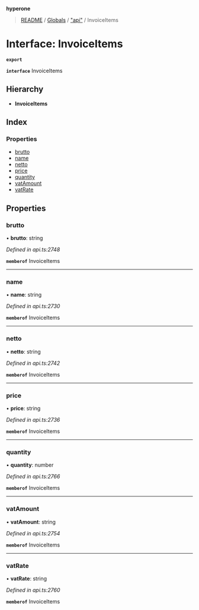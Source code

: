 **hyperone**

> [README](../README.md) / [Globals](../globals.md) / ["api"](../modules/_api_.md) / InvoiceItems

# Interface: InvoiceItems

**`export`** 

**`interface`** InvoiceItems

## Hierarchy

* **InvoiceItems**

## Index

### Properties

* [brutto](_api_.invoiceitems.md#brutto)
* [name](_api_.invoiceitems.md#name)
* [netto](_api_.invoiceitems.md#netto)
* [price](_api_.invoiceitems.md#price)
* [quantity](_api_.invoiceitems.md#quantity)
* [vatAmount](_api_.invoiceitems.md#vatamount)
* [vatRate](_api_.invoiceitems.md#vatrate)

## Properties

### brutto

•  **brutto**: string

*Defined in api.ts:2748*

**`memberof`** InvoiceItems

___

### name

•  **name**: string

*Defined in api.ts:2730*

**`memberof`** InvoiceItems

___

### netto

•  **netto**: string

*Defined in api.ts:2742*

**`memberof`** InvoiceItems

___

### price

•  **price**: string

*Defined in api.ts:2736*

**`memberof`** InvoiceItems

___

### quantity

•  **quantity**: number

*Defined in api.ts:2766*

**`memberof`** InvoiceItems

___

### vatAmount

•  **vatAmount**: string

*Defined in api.ts:2754*

**`memberof`** InvoiceItems

___

### vatRate

•  **vatRate**: string

*Defined in api.ts:2760*

**`memberof`** InvoiceItems
